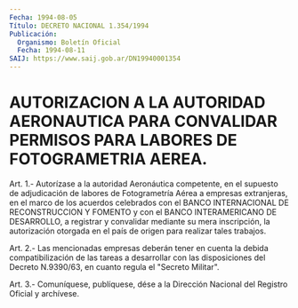 ```yaml
---
Fecha: 1994-08-05
Título: DECRETO NACIONAL 1.354/1994
Publicación:
  Organismo: Boletín Oficial
  Fecha: 1994-08-11
SAIJ: https://www.saij.gob.ar/DN19940001354
---
```

# AUTORIZACION A LA AUTORIDAD AERONAUTICA PARA CONVALIDAR PERMISOS PARA LABORES DE FOTOGRAMETRIA AEREA.

<a id="1"></a>
Art.  1.- Autorízase a la autoridad Aeronáutica competente, en el supuesto  de  adjudicación  de  labores de Fotogrametría Aérea a empresas extranjeras, en el marco de  los  acuerdos  celebrados con el BANCO INTERNACIONAL DE RECONSTRUCCION Y FOMENTO y con  el  BANCO INTERAMERICANO DE DESARROLLO, a registrar y convalidar mediante  su mera  inscripción,  la  autorización otorgada en el país de origen para realizar tales trabajos.

<a id="2"></a>
Art.  2.-  Las mencionadas empresas deberán tener en cuenta la debida compatibilización  de  las  tareas  a  desarrollar  con  las disposiciones  del  Decreto N.9390/63, en cuanto regula el "Secreto Militar".

<a id="3"></a>
Art. 3.- Comuníquese, publíquese, dése a la Dirección Nacional del Registro Oficial y archívese.